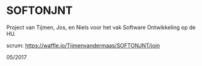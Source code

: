 # SOFTONJNT
Project van Tijmen, Jos, en Niels voor het vak Software Ontwikkeling op de HU.

scrum: https://waffle.io/Tijmenvandermaas/SOFTONJNT/join

05/2017
